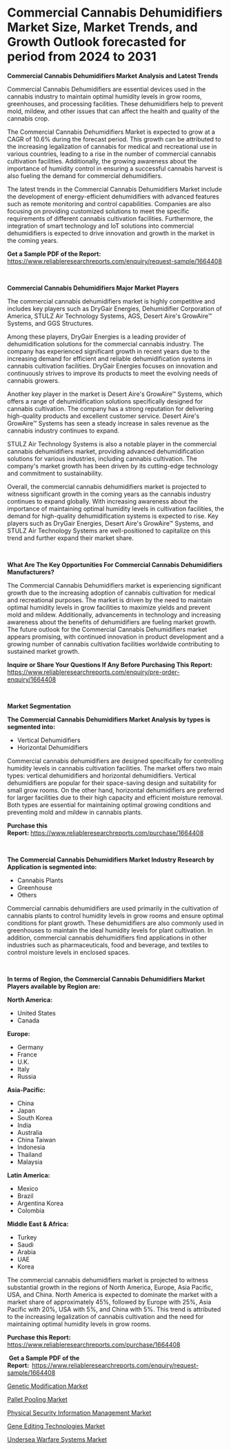 <p><h1>Commercial Cannabis Dehumidifiers Market Size, Market Trends, and Growth Outlook forecasted for period from 2024 to 2031</h1></p><p><strong>Commercial Cannabis Dehumidifiers Market Analysis and Latest Trends</strong></p>
<p><p>Commercial Cannabis Dehumidifiers are essential devices used in the cannabis industry to maintain optimal humidity levels in grow rooms, greenhouses, and processing facilities. These dehumidifiers help to prevent mold, mildew, and other issues that can affect the health and quality of the cannabis crop.</p><p>The Commercial Cannabis Dehumidifiers Market is expected to grow at a CAGR of 10.6% during the forecast period. This growth can be attributed to the increasing legalization of cannabis for medical and recreational use in various countries, leading to a rise in the number of commercial cannabis cultivation facilities. Additionally, the growing awareness about the importance of humidity control in ensuring a successful cannabis harvest is also fueling the demand for commercial dehumidifiers.</p><p>The latest trends in the Commercial Cannabis Dehumidifiers Market include the development of energy-efficient dehumidifiers with advanced features such as remote monitoring and control capabilities. Companies are also focusing on providing customized solutions to meet the specific requirements of different cannabis cultivation facilities. Furthermore, the integration of smart technology and IoT solutions into commercial dehumidifiers is expected to drive innovation and growth in the market in the coming years.</p></p>
<p><strong>Get a Sample PDF of the Report:&nbsp;</strong> <a href="https://www.reliableresearchreports.com/enquiry/request-sample/1664408">https://www.reliableresearchreports.com/enquiry/request-sample/1664408</a></p>
<p>&nbsp;</p>
<p><strong>Commercial Cannabis Dehumidifiers Major Market Players</strong></p>
<p><p>The commercial cannabis dehumidifiers market is highly competitive and includes key players such as DryGair Energies, Dehumidifier Corporation of America, STULZ Air Technology Systems, AGS, Desert Aire's GrowAire™ Systems, and GGS Structures. </p><p>Among these players, DryGair Energies is a leading provider of dehumidification solutions for the commercial cannabis industry. The company has experienced significant growth in recent years due to the increasing demand for efficient and reliable dehumidification systems in cannabis cultivation facilities. DryGair Energies focuses on innovation and continuously strives to improve its products to meet the evolving needs of cannabis growers.</p><p>Another key player in the market is Desert Aire's GrowAire™ Systems, which offers a range of dehumidification solutions specifically designed for cannabis cultivation. The company has a strong reputation for delivering high-quality products and excellent customer service. Desert Aire's GrowAire™ Systems has seen a steady increase in sales revenue as the cannabis industry continues to expand.</p><p>STULZ Air Technology Systems is also a notable player in the commercial cannabis dehumidifiers market, providing advanced dehumidification solutions for various industries, including cannabis cultivation. The company's market growth has been driven by its cutting-edge technology and commitment to sustainability.</p><p>Overall, the commercial cannabis dehumidifiers market is projected to witness significant growth in the coming years as the cannabis industry continues to expand globally. With increasing awareness about the importance of maintaining optimal humidity levels in cultivation facilities, the demand for high-quality dehumidification systems is expected to rise. Key players such as DryGair Energies, Desert Aire's GrowAire™ Systems, and STULZ Air Technology Systems are well-positioned to capitalize on this trend and further expand their market share.</p></p>
<p>&nbsp;</p>
<p><strong>What Are The Key Opportunities For Commercial Cannabis Dehumidifiers Manufacturers?</strong></p>
<p><p>The Commercial Cannabis Dehumidifiers market is experiencing significant growth due to the increasing adoption of cannabis cultivation for medical and recreational purposes. The market is driven by the need to maintain optimal humidity levels in grow facilities to maximize yields and prevent mold and mildew. Additionally, advancements in technology and increasing awareness about the benefits of dehumidifiers are fueling market growth. The future outlook for the Commercial Cannabis Dehumidifiers market appears promising, with continued innovation in product development and a growing number of cannabis cultivation facilities worldwide contributing to sustained market growth.</p></p>
<p><strong>Inquire or Share Your Questions If Any Before Purchasing This Report:</strong> <a href="https://www.reliableresearchreports.com/enquiry/pre-order-enquiry/1664408">https://www.reliableresearchreports.com/enquiry/pre-order-enquiry/1664408</a></p>
<p>&nbsp;</p>
<p><strong>Market Segmentation</strong></p>
<p><strong>The Commercial Cannabis Dehumidifiers Market Analysis by types is segmented into:</strong></p>
<p><ul><li>Vertical Dehumidifiers</li><li>Horizontal Dehumidifiers</li></ul></p>
<p><p>Commercial cannabis dehumidifiers are designed specifically for controlling humidity levels in cannabis cultivation facilities. The market offers two main types: vertical dehumidifiers and horizontal dehumidifiers. Vertical dehumidifiers are popular for their space-saving design and suitability for small grow rooms. On the other hand, horizontal dehumidifiers are preferred for larger facilities due to their high capacity and efficient moisture removal. Both types are essential for maintaining optimal growing conditions and preventing mold and mildew in cannabis plants.</p></p>
<p><strong>Purchase this Report:&nbsp;</strong><a href="https://www.reliableresearchreports.com/purchase/1664408">https://www.reliableresearchreports.com/purchase/1664408</a></p>
<p>&nbsp;</p>
<p><strong>The Commercial Cannabis Dehumidifiers Market Industry Research by Application is segmented into:</strong></p>
<p><ul><li>Cannabis Plants</li><li>Greenhouse</li><li>Others</li></ul></p>
<p><p>Commercial cannabis dehumidifiers are used primarily in the cultivation of cannabis plants to control humidity levels in grow rooms and ensure optimal conditions for plant growth. These dehumidifiers are also commonly used in greenhouses to maintain the ideal humidity levels for plant cultivation. In addition, commercial cannabis dehumidifiers find applications in other industries such as pharmaceuticals, food and beverage, and textiles to control moisture levels in enclosed spaces.</p></p>
<p>&nbsp;</p>
<p><strong>In terms of Region, the Commercial Cannabis Dehumidifiers Market Players available by Region are:</strong></p>
<p>
    <p> <strong> North America: </strong>
        <ul>
            <li>United States</li>
            <li>Canada</li>
        </ul>
        </p> 
    <p> <strong> Europe: </strong>
        <ul>
            <li>Germany</li>
            <li>France</li>
            <li>U.K.</li>
            <li>Italy</li>
            <li>Russia</li>
        </ul>
        </p> 
    <p> <strong> Asia-Pacific: </strong>
        <ul>
            <li>China</li>
            <li>Japan</li>
            <li>South Korea</li>
            <li>India</li>
            <li>Australia</li>
            <li>China Taiwan</li>
            <li>Indonesia</li>
            <li>Thailand</li>
            <li>Malaysia</li>
        </ul>
        </p> 
    <p> <strong> Latin America: </strong>
        <ul>
            <li>Mexico</li>
            <li>Brazil</li>
            <li>Argentina Korea</li>
            <li>Colombia</li>
        </ul>
        </p> 
    <p> <strong> Middle East & Africa: </strong>
        <ul>
            <li>Turkey</li>
            <li>Saudi</li>
            <li>Arabia</li>
            <li>UAE</li>
            <li>Korea</li>
        </ul>
    </p>
    </p>
<p><p>The commercial cannabis dehumidifiers market is projected to witness substantial growth in the regions of North America, Europe, Asia Pacific, USA, and China. North America is expected to dominate the market with a market share of approximately 45%, followed by Europe with 25%, Asia Pacific with 20%, USA with 5%, and China with 5%. This trend is attributed to the increasing legalization of cannabis cultivation and the need for maintaining optimal humidity levels in grow rooms.</p></p>
<p><strong>Purchase this Report: </strong><a href="https://www.reliableresearchreports.com/purchase/1664408">https://www.reliableresearchreports.com/purchase/1664408</a></p>
<p>&nbsp;<strong>Get a Sample PDF of the Report:&nbsp;&nbsp;</strong><a href="https://www.reliableresearchreports.com/enquiry/request-sample/1664408">https://www.reliableresearchreports.com/enquiry/request-sample/1664408</a></p>
<p><strong></strong></p>
<p><p><a href="https://medium.com/@deirdredavies67/genetic-modification-market-trends-forecast-and-competitive-analysis-to-2031-d14e8e572f7e">Genetic Modification Market</a></p><p><a href="https://medium.com/@seanhunt765/pallet-pooling-market-size-cagr-trends-2024-2030-48d3ccaef528">Pallet Pooling Market</a></p><p><a href="https://medium.com/@seanhunt765/physical-security-information-management-market-size-market-outlook-and-market-forecast-2024-to-84166a8854b0">Physical Security Information Management Market</a></p><p><a href="https://medium.com/@deirdredavies67/gene-editing-technologies-market-furnishes-information-on-market-share-market-trends-and-market-6009f57257bc">Gene Editing Technologies Market</a></p><p><a href="https://medium.com/@sainreportprime/undersea-warfare-systems-market-size-and-market-trends-complete-industry-overview-2024-to-2031-c7665c03b9e4">Undersea Warfare Systems Market</a></p></p>